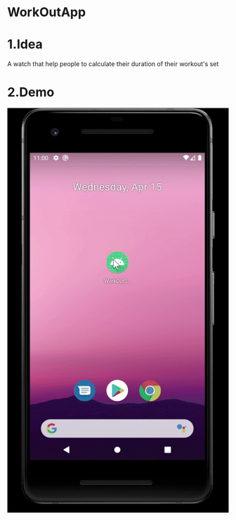# WorkOutApp
<h1>1.Idea</h1>
<p>A watch that help people to calculate their duration of their workout's set</p>
<h1>2.Demo</h1>
<img src="./Resource/Demo.gif">